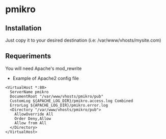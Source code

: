 # pmikro

## Installation
Just copy it to your desired destination (i.e: /var/www/vhosts/mysite.com)
  
## Requeriments
You will need Apache's mod_rewrite

* Example of Apache2 config file
```
<VirtualHost *:80>
  ServerName pmikro
  DocumentRoot "/var/www/vhosts/pmikro/pub"
  CustomLog ${APACHE_LOG_DIR}/pmikro.access.log Combined
  ErrorLog ${APACHE_LOG_DIR}/pmikro.error.log
  <Directory "/var/www/vhosts/pmikro/pub">
    AllowOverride All
    Order Deny,Allow
    Allow from All
  </Directory>
</VirtualHost>
```
